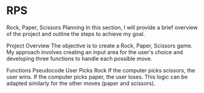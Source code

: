 # RPS
Rock, Paper, Scissors
Planning
In this section, I will provide a brief overview of the project and outline the steps to achieve my goal.

Project Overview
The objective is to create a Rock, Paper, Scissors game. My approach involves creating an input area for the user's choice and developing three functions to handle each possible move.

Functions Pseudocode
User Picks Rock
If the computer picks scissors, the user wins.
If the computer picks paper, the user loses.
This logic can be adapted similarly for the other moves (paper and scissors).
